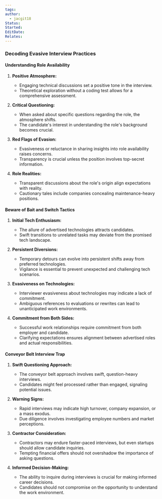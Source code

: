 ```yaml
---
tags: 
author:
  - jacgit18
Status: 
Started: 
EditDate: 
Relates:
---
```

### Decoding Evasive Interview Practices

#### Understanding Role Availability

1. **Positive Atmosphere:**
   - Engaging technical discussions set a positive tone in the interview.
   - Theoretical exploration without a coding test allows for a comprehensive assessment.

2. **Critical Questioning:**
   - When asked about specific questions regarding the role, the atmosphere shifts.
   - The candidate's interest in understanding the role's background becomes crucial.

3. **Red Flags of Evasion:**
   - Evasiveness or reluctance in sharing insights into role availability raises concerns.
   - Transparency is crucial unless the position involves top-secret information.

4. **Role Realities:**
   - Transparent discussions about the role's origin align expectations with reality.
   - Cautionary tales include companies concealing maintenance-heavy positions.

#### Beware of Bait and Switch Tactics

1. **Initial Tech Enthusiasm:**
   - The allure of advertised technologies attracts candidates.
   - Swift transitions to unrelated tasks may deviate from the promised tech landscape.

2. **Persistent Diversions:**
   - Temporary detours can evolve into persistent shifts away from preferred technologies.
   - Vigilance is essential to prevent unexpected and challenging tech scenarios.

3. **Evasiveness on Technologies:**
   - Interviewer evasiveness about technologies may indicate a lack of commitment.
   - Ambiguous references to evaluations or rewrites can lead to unanticipated work environments.

4. **Commitment from Both Sides:**
   - Successful work relationships require commitment from both employer and candidate.
   - Clarifying expectations ensures alignment between advertised roles and actual responsibilities.

#### Conveyor Belt Interview Trap

1. **Swift Questioning Approach:**
   - The conveyor belt approach involves swift, question-heavy interviews.
   - Candidates might feel processed rather than engaged, signaling potential issues.

2. **Warning Signs:**
   - Rapid interviews may indicate high turnover, company expansion, or a mass exodus.
   - Due diligence involves investigating employee numbers and market perceptions.

3. **Contractor Consideration:**
   - Contractors may endure faster-paced interviews, but even startups should allow candidate inquiries.
   - Tempting financial offers should not overshadow the importance of asking questions.

4. **Informed Decision-Making:**
   - The ability to inquire during interviews is crucial for making informed career decisions.
   - Candidates should not compromise on the opportunity to understand the work environment.